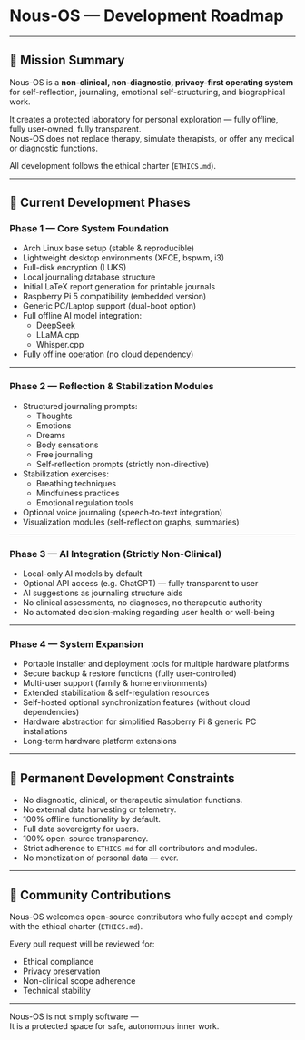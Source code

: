 # Nous-OS — Development Roadmap

---

## 🧠 Mission Summary

Nous-OS is a **non-clinical, non-diagnostic, privacy-first operating system** for self-reflection, journaling, emotional self-structuring, and biographical work.

It creates a protected laboratory for personal exploration — fully offline, fully user-owned, fully transparent.  
Nous-OS does not replace therapy, simulate therapists, or offer any medical or diagnostic functions.

All development follows the ethical charter (`ETHICS.md`).

---

## 🚀 Current Development Phases

### Phase 1 — Core System Foundation

- Arch Linux base setup (stable & reproducible)
- Lightweight desktop environments (XFCE, bspwm, i3)
- Full-disk encryption (LUKS)
- Local journaling database structure
- Initial LaTeX report generation for printable journals
- Raspberry Pi 5 compatibility (embedded version)
- Generic PC/Laptop support (dual-boot option)
- Full offline AI model integration:
  - DeepSeek
  - LLaMA.cpp
  - Whisper.cpp
- Fully offline operation (no cloud dependency)

---

### Phase 2 — Reflection & Stabilization Modules

- Structured journaling prompts:
  - Thoughts
  - Emotions
  - Dreams
  - Body sensations
  - Free journaling
  - Self-reflection prompts (strictly non-directive)
- Stabilization exercises:
  - Breathing techniques
  - Mindfulness practices
  - Emotional regulation tools
- Optional voice journaling (speech-to-text integration)
- Visualization modules (self-reflection graphs, summaries)

---

### Phase 3 — AI Integration (Strictly Non-Clinical)

- Local-only AI models by default
- Optional API access (e.g. ChatGPT) — fully transparent to user
- AI suggestions as journaling structure aids
- No clinical assessments, no diagnoses, no therapeutic authority
- No automated decision-making regarding user health or well-being

---

### Phase 4 — System Expansion

- Portable installer and deployment tools for multiple hardware platforms
- Secure backup & restore functions (fully user-controlled)
- Multi-user support (family & home environments)
- Extended stabilization & self-regulation resources
- Self-hosted optional synchronization features (without cloud dependencies)
- Hardware abstraction for simplified Raspberry Pi & generic PC installations
- Long-term hardware platform extensions

---

## 📜 Permanent Development Constraints

- No diagnostic, clinical, or therapeutic simulation functions.
- No external data harvesting or telemetry.
- 100% offline functionality by default.
- Full data sovereignty for users.
- 100% open-source transparency.
- Strict adherence to `ETHICS.md` for all contributors and modules.
- No monetization of personal data — ever.

---

## 🤝 Community Contributions

Nous-OS welcomes open-source contributors who fully accept and comply with the ethical charter (`ETHICS.md`).

Every pull request will be reviewed for:

- Ethical compliance
- Privacy preservation
- Non-clinical scope adherence
- Technical stability

---

Nous-OS is not simply software —  
It is a protected space for safe, autonomous inner work.
